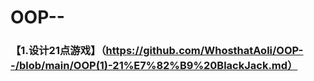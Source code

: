 # OOP--
### 【1.设计21点游戏】（https://github.com/WhosthatAoli/OOP--/blob/main/OOP(1)-21%E7%82%B9%20BlackJack.md）
